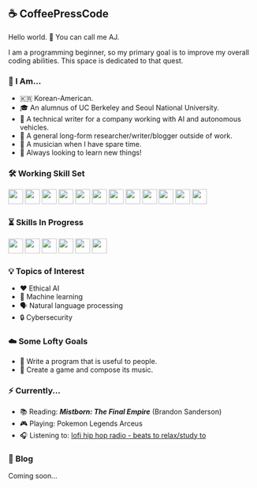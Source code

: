## ☕️ CoffeePressCode

Hello world. 👋 You can call me AJ.

I am a programming beginner, so my primary goal is to improve my overall coding abilities. This space is dedicated to that quest.

### 📌 I Am...

- 🇰🇷 Korean-American.
- 🎓 An alumnus of UC Berkeley and Seoul National University.
- 💼 A technical writer for a company working with AI and autonomous vehicles.
- 📝 A general long-form researcher/writer/blogger outside of work.
- 🎹 A musician when I have spare time.
- 🌱 Always looking to learn new things!

### 🛠 Working Skill Set

<img src="https://cdn.jsdelivr.net/gh/devicons/devicon/icons/python/python-original.svg" width="30"/>
<img src="https://cdn.jsdelivr.net/gh/devicons/devicon/icons/markdown/markdown-original.svg" width="30"/>
<img src="https://cdn.jsdelivr.net/gh/devicons/devicon/icons/html5/html5-original.svg" width="30"/>
<img src="https://cdn.jsdelivr.net/gh/devicons/devicon/icons/css3/css3-original.svg" width="30"/>
<img src="https://cdn.jsdelivr.net/gh/devicons/devicon/icons/jira/jira-original.svg" width="30"/>
<img src="https://cdn.jsdelivr.net/gh/devicons/devicon/icons/confluence/confluence-original-wordmark.svg" width="30"/>
<img src="https://cdn.jsdelivr.net/gh/devicons/devicon/icons/git/git-original.svg" width="30"/>
<img src="https://cdn.jsdelivr.net/gh/devicons/devicon/icons/vscode/vscode-original.svg" width="30"/>
<img src="https://cdn.jsdelivr.net/gh/devicons/devicon/icons/atom/atom-original.svg" width="30"/>
<img src="https://cdn.jsdelivr.net/gh/devicons/devicon/icons/github/github-original.svg" width="30"/>
<img src="https://cdn.jsdelivr.net/gh/devicons/devicon/icons/gitlab/gitlab-original.svg" width="30"/>
<img src="https://cdn.jsdelivr.net/gh/devicons/devicon/icons/wordpress/wordpress-plain.svg" width="30"/>

### ⏳ Skills In Progress

<img src="https://cdn.jsdelivr.net/gh/devicons/devicon/icons/c/c-original.svg" width="30"/>
<img src="https://cdn.jsdelivr.net/gh/devicons/devicon/icons/cplusplus/cplusplus-original.svg" width="30"/>
<img src="https://cdn.jsdelivr.net/gh/devicons/devicon/icons/csharp/csharp-original.svg" width="30"/>
<img src="https://cdn.jsdelivr.net/gh/devicons/devicon/icons/javascript/javascript-original.svg" width="30"/>
<img src="https://cdn.jsdelivr.net/gh/devicons/devicon/icons/ruby/ruby-original.svg" width="30"/>
<img src="https://cdn.jsdelivr.net/gh/devicons/devicon/icons/swift/swift-original.svg" width="30"/>

### 💡 Topics of Interest

- ❤️ Ethical AI
- 🧠 Machine learning
- 🗣 Natural language processing
- 🔒 Cybersecurity

### ☁️ Some Lofty Goals

- 💾 Write a program that is useful to people.
- 👾 Create a game and compose its music.

### ⚡️ Currently...

- 📚 Reading: ***Mistborn: The Final Empire*** (Brandon Sanderson)
- 🎮 Playing: Pokemon Legends Arceus
- 🎧 Listening to: [lofi hip hop radio - beats to relax/study to](https://www.youtube.com/watch?v=5qap5aO4i9A)

### 📰 Blog

Coming soon...
